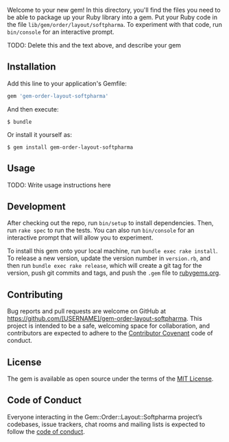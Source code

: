 
Welcome to your new gem! In this directory, you'll find the files you need to be able to package up your Ruby library into a gem. Put your Ruby code in the file `lib/gem/order/layout/softpharma`. To experiment with that code, run `bin/console` for an interactive prompt.

TODO: Delete this and the text above, and describe your gem

## Installation

Add this line to your application's Gemfile:

```ruby
gem 'gem-order-layout-softpharma'
```

And then execute:

    $ bundle

Or install it yourself as:

    $ gem install gem-order-layout-softpharma

## Usage

TODO: Write usage instructions here

## Development

After checking out the repo, run `bin/setup` to install dependencies. Then, run `rake spec` to run the tests. You can also run `bin/console` for an interactive prompt that will allow you to experiment.

To install this gem onto your local machine, run `bundle exec rake install`. To release a new version, update the version number in `version.rb`, and then run `bundle exec rake release`, which will create a git tag for the version, push git commits and tags, and push the `.gem` file to [rubygems.org](https://rubygems.org).

## Contributing

Bug reports and pull requests are welcome on GitHub at https://github.com/[USERNAME]/gem-order-layout-softpharma. This project is intended to be a safe, welcoming space for collaboration, and contributors are expected to adhere to the [Contributor Covenant](http://contributor-covenant.org) code of conduct.

## License

The gem is available as open source under the terms of the [MIT License](https://opensource.org/licenses/MIT).

## Code of Conduct

Everyone interacting in the Gem::Order::Layout::Softpharma project’s codebases, issue trackers, chat rooms and mailing lists is expected to follow the [code of conduct](https://github.com/[USERNAME]/gem-order-layout-softpharma/blob/master/CODE_OF_CONDUCT.md).
